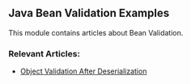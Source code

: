 ## Java Bean Validation Examples

This module contains articles about Bean Validation.

### Relevant Articles:
- [Object Validation After Deserialization](https://www.baeldung.com/java-object-validation-deserialization)
